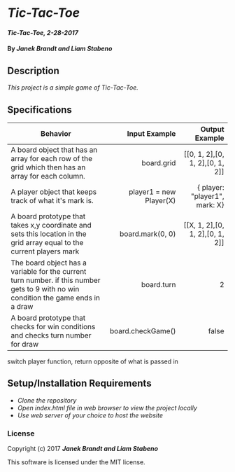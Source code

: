 # _Tic-Tac-Toe_

#### _Tic-Tac-Toe, 2-28-2017_

#### By _**Janek Brandt and Liam Stabeno**_

## Description
_This project is a simple game of Tic-Tac-Toe._


## Specifications

| Behavior                   | Input Example     | Output Example    |
| -------------------------- | -----------------:| -----------------:|
| A board object that has an array for each row of the grid which then has an array for each column. | board.grid | [[0, 1, 2],[0, 1, 2],[0, 1, 2]] |
| A player object that keeps track of what it's mark is. | player1 = new Player(X) | { player: "player1", mark: X} |
| A board prototype that takes x,y coordinate and sets this location in the grid array equal to the current players mark | board.mark(0, 0) | [[X, 1, 2],[0, 1, 2],[0, 1, 2]] |
| The board object has a variable for the current turn number. if this number gets to 9 with no win condition the game ends in a draw | board.turn | 2 |
| A board prototype that checks for win conditions and checks turn number for draw | board.checkGame() | false |

switch player function, return opposite of what is passed in


## Setup/Installation Requirements

* _Clone the repository_
* _Open index.html file in web browser to view the project locally_
* _Use web server of your choice to host the website_

### License

Copyright (c) 2017 **_Janek Brandt and Liam Stabeno_**

This software is licensed under the MIT license.

